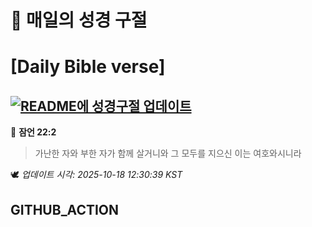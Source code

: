 # 🙏 매일의 성경 구절
# [Daily Bible verse]
## [![README에 성경구절 업데이트](https://github.com/DONGSUKA/first_test/actions/workflows/update-readme-bible.yml/badge.svg)](https://github.com/DONGSUKA/first_test/actions/workflows/update-readme-bible.yml)
<!-- START_BIBLE_VERSE -->
📖 **잠언 22:2**
> 가난한 자와 부한 자가 함께 살거니와 그 모두를 지으신 이는 여호와시니라

🕊️ _업데이트 시각: 2025-10-18 12:30:39 KST_
  <!-- END_BIBLE_VERSE -->
## GITHUB_ACTION
